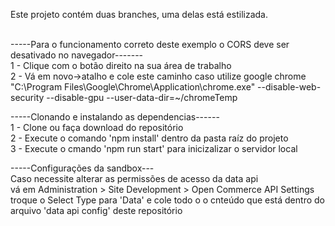 Este projeto contém duas branches, uma delas está estilizada.<br><br>


-----Para o funcionamento correto deste exemplo o CORS deve ser desativado no navegador------- <br>
1 - Clique com o botão direito na sua área de trabalho<br>
2 - Vá em novo->atalho e cole este caminho caso utilize google chrome<br>
"C:\Program Files\Google\Chrome\Application\chrome.exe" --disable-web-security --disable-gpu --user-data-dir=~/chromeTemp<br>

-----Clonando e instalando as dependencias------<br>
1 - Clone ou faça download do repositório<br>
2 - Execute o comando 'npm install' dentro da pasta raíz do projeto<br>
3 - Execute o cmando 'npm run start' para inicizalizar o servidor local<br>

-----Configurações da sandbox---<br>
Caso necessite alterar as permissões de acesso da data api<br>
vá em Administration >  Site Development >  Open Commerce API Settings<br>
troque o Select Type para 'Data' e cole todo o o cnteúdo que está dentro do arquivo 'data api config' deste repositório<br>


